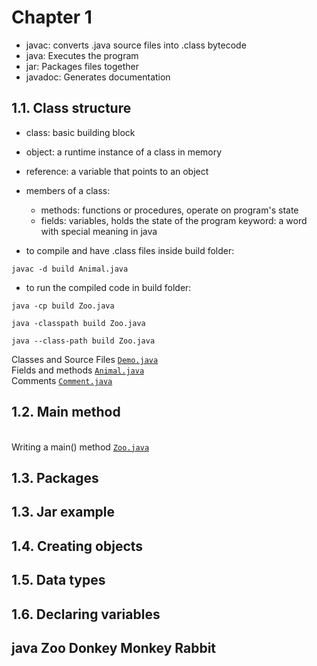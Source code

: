 # Chapter 1

- javac: converts .java source files into .class bytecode
- java: Executes the program
- jar: Packages files together
- javadoc: Generates documentation

## 1.1. Class structure

- class: basic building block
- object: a runtime instance of a class in memory
- reference: a variable that points to an object
- members of a class:
  - methods: functions or procedures, operate on program's state
  - fields: variables, holds the state of the program
keyword: a word with special meaning in java

- to compile and have .class files inside build folder:
```shell
javac -d build Animal.java 
```
- to run the compiled code in build folder:
```shell
java -cp build Zoo.java
```
```shell
java -classpath build Zoo.java
```
```shell
java --class-path build Zoo.java
```

Classes and Source Files
[`Demo.java`](1_class_structure/Demo.java)
<br>Fields and methods
[`Animal.java`](1_class_structure/Animal.java)
<br>Comments
[`Comment.java`](1_class_structure/Comment.java)

## 1.2. Main method
<br>Writing a main() method
[`Zoo.java`](2_main_method/Zoo.java)

## 1.3. Packages


## 1.3. Jar example

## 1.4. Creating objects

## 1.5. Data types

## 1.6. Declaring variables

## java Zoo Donkey Monkey Rabbit

